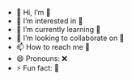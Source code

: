 - 👋 Hi, I’m 🤫
- 👀 I’m interested in 🤫
- 🌱 I’m currently learning 🤫
- 💞️ I’m looking to collaborate on 🤫
- 📫 How to reach me 🤫
- 😄 Pronouns: ❌
- ⚡ Fun fact: 🤫

<!---
sleepynickk/sleepynickk is a ✨ special ✨ repository because its `README.md` (this file) appears on your GitHub profile.
You can click the Preview link to take a look at your changes.
--->
